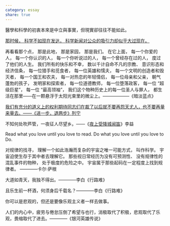 ```yaml
---
category: essay
share: true
---
```



醫學和科學的初衷本來是中立與事實，但現實卻往往不能如此。


[那时候， 科学不如现在发达， 科学新闻对公众的吸引力却似乎大过现在。](https://www.changhai.org/articles/science/astronomy/messengers.php)


再看看那个点， 那是此地， 那是家园， 那是我们。 在它上面， 每一个你爱的人， 每一个你认识的人， 每一个你听说过的人， 每一个曾经存在过的人， 度过了他们的人生。 我们所有的快乐和不幸， 数以千计自命不凡的宗教、 意识形态和经济信条， 每一位猎手和觅食者， 每一位英雄和懦夫， 每一个文明的创造者和毁灭者， 每一个国王和农夫， 每一对热恋的年轻情侣， 每一位母亲和父亲， 朝气蓬勃的孩子， 发明家和探索者， 每一位道德教师， 每一位堕落政客， 每一位 “超级巨星”， 每一位 “最高领袖”， 我们这个物种历史上的每一位圣人与罪人， 都生活在那里——在一颗悬浮于太阳光束里的微尘上。——————《暗淡蓝点》


[我们有充分的道义上的权利期待同志们在裁了以后就不要再怨天尤人，也不要再量来量去。——《进一步，退两步》列宁](https://www.marxists.org/chinese/lenin-cworks/08/028.htm)

不知何处吹芦管，一夜征人尽望乡。——《[夜上受降城闻笛](https://so.gushiwen.cn/shiwenv_d89eb1125b6d.aspx)》李益

Read what you love until you love to read. Do what you love until you love to Do.

对规律的找寻， 理解一个如此浩瀚而复杂的宇宙之唯一可能方式， 叫作科学。 宇宙迫使生存于其中者去理解它。 那些视日常经历为没有可预测性、 没有规律性的混乱事件的物种， 处于极度的危险之中。 宇宙属于那些起码在一定程度上找到规律者。 ————卡尔·萨根

大道如青天，我独不得出。————李白《行路难》

且乐生前一杯酒，何须身后千载名？————李白《行路难》

你可以是悲观的，但还是要像乐观主义者一样去做事。

人们的内心中，疲劳与倦怠压倒了希望与也行，消极取代了积极，悲观取代了乐观，畏缩取代了进去。————《银河英雄传说》